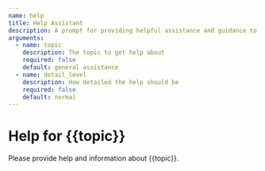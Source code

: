 ```yaml
---
name: help
title: Help Assistant
description: A prompt for providing helpful assistance and guidance to users
arguments:
  - name: topic
    description: The topic to get help about
    required: false
    default: general assistance
  - name: detail_level
    description: How detailed the help should be
    required: false
    default: normal
---
```


# Help for {{topic}}

Please provide help and information about {{topic}}.